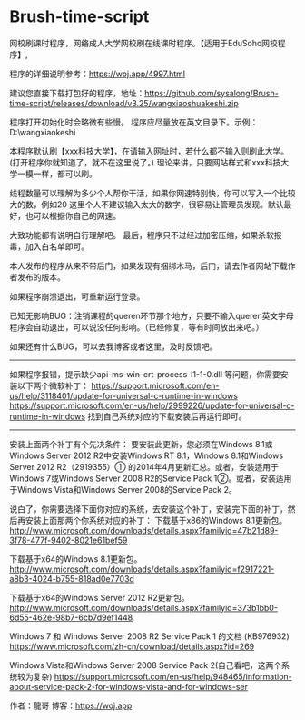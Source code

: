 # Brush-time-script
网校刷课时程序，网络成人大学网校刷在线课时程序。【适用于EduSoho网校程序】,

程序的详细说明参考：https://woj.app/4997.html

建议您直接下载打包好的程序，地址：https://github.com/sysalong/Brush-time-script/releases/download/v3.25/wangxiaoshuakeshi.zip


程序打开初始化时会略微有些慢。
程序应尽量放在英文目录下。示例： D:\wangxiaokeshi

本程序默认刷【xxx科技大学】，在请输入网址时，若什么都不输入则刷此大学。(打开程序你就知道了，就不在这里说了。)
理论来讲，只要网站样式和xxx科技大学一模一样，都可以刷。

线程数量可以理解为多少个人帮你干活，如果你网速特别快，你可以写入一个比较大的数，例如20 
这里个人不建议输入太大的数字，很容易让管理员发现。默认最好，也可以根据你自己的网速。

大致功能都有说明自行理解吧。  最后，程序只不过经过加密压缩，如果杀软报毒，加入白名单即可。

本人发布的程序从来不带后门，如果发现有捆绑木马，后门，请去作者网站下载作者发布的版本。

如果程序崩溃退出，可重新运行登录。

已知无影响BUG：注销课程的queren环节那个地方，只要不输入queren英文字母程序会自动退出，可以说没任何影响。（已经修复，等有时间放出来吧。）

如果还有什么BUG，可以去我博客或者这里，及时反馈吧。

---------------------------------------------------------------------------------

如果程序报错，提示缺少api-ms-win-crt-process-l1-1-0.dll 等问题，你需要安装以下两个微软补丁：
https://support.microsoft.com/en-us/help/3118401/update-for-universal-c-runtime-in-windows
https://support.microsoft.com/en-us/help/2999226/update-for-universal-c-runtime-in-windows
找到自己系统对应的下载安装后再运行即可。

---------------------------------------------------------------------------------

安装上面两个补丁有个先决条件：
要安装此更新，您必须在Windows 8.1或Windows Server 2012 R2中安装Windows RT 8.1，Windows 8.1和Windows Server 2012 R2（2919355）① 的2014年4月更新汇总。或者，安装适用于Windows 7或Windows Server 2008 R2的Service Pack 1②。或者，安装适用于Windows Vista和Windows Server 2008的Service Pack 2。

说白了，你需要选择下面你对应的系统，去安装这个补丁，安装完下面的补丁，然后再安装上面那两个你系统对应的补丁：
下载基于x86的Windows 8.1更新包。http://www.microsoft.com/downloads/details.aspx?familyid=47b21d89-3f78-477f-9402-8021e61bef59

下载基于x64的Windows 8.1更新包。http://www.microsoft.com/downloads/details.aspx?familyid=f2917221-a8b3-4024-b755-818ad0e7703d

下载基于x64的Windows Server 2012 R2更新包。http://www.microsoft.com/downloads/details.aspx?familyid=373b1bb0-6d55-462e-98b7-6cb7d9ef1448

Windows 7 和 Windows Server 2008 R2 Service Pack 1 的文档 (KB976932) https://www.microsoft.com/zh-cn/download/details.aspx?id=269

Windows Vista和Windows Server 2008 Service Pack 2(自己看吧，这两个系统较为复杂)  https://support.microsoft.com/en-us/help/948465/information-about-service-pack-2-for-windows-vista-and-for-windows-ser






作者：龍哥    博客：https://woj.app
